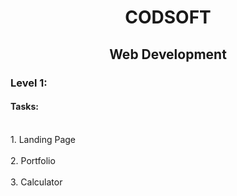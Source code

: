 <h1 align="center">CODSOFT</h1>
<h2 align="center">Web Development</h2>

<h3 align="left">Level 1:</h3>
<h4 align="left">Tasks:</h4>
<br>1. Landing Page</br>
<br>2. Portfolio</br>
<br>3. Calculator</br>

